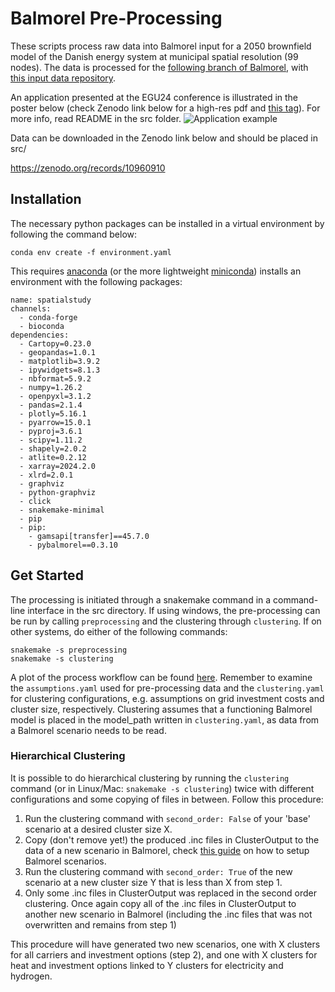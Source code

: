 # Balmorel Pre-Processing

These scripts process raw data into Balmorel input for a 2050 brownfield model of the Danish energy system at municipal spatial resolution (99 nodes). The data is processed for the [following branch of Balmorel](https://github.com/balmorelcommunity/Balmorel/tree/dk-highspatialres), with [this input data repository](https://github.com/balmorelcommunity/Balmorel_data/tree/dk-highspatialres).

An application presented at the EGU24 conference is illustrated in the poster below (check Zenodo link below for a high-res pdf and [this tag](https://github.com/Mathias157/balmorel-preprocessing/tree/egu24-poster)). For more info, read README in the src folder.
![Application example](https://github.com/Mathias157/balmorel-preprocessing/blob/egu24-poster/Raw%20Data%20Processing/Conference%20Poster%20for%20Analysis%20of%20Spatial%20Resolutions%20for%20Modelling%20Sector-Coupled%20Energy%20Systems.png)

Data can be downloaded in the Zenodo link below and should be placed in src/

https://zenodo.org/records/10960910

## Installation

The necessary python packages can be installed in a virtual environment by following the command below:

```` 
conda env create -f environment.yaml
````

This requires [anaconda](https://www.anaconda.com/download?utm_source=anacondadoc&utm_medium=documentation&utm_campaign=download&utm_content=topnavalldocs) (or the more lightweight [miniconda](https://docs.anaconda.com/miniconda/#miniconda-latest-installer-links)) installs an environment with the following packages:
````
name: spatialstudy
channels:
  - conda-forge
  - bioconda
dependencies:
  - Cartopy=0.23.0
  - geopandas=1.0.1
  - matplotlib=3.9.2
  - ipywidgets=8.1.3
  - nbformat=5.9.2
  - numpy=1.26.2
  - openpyxl=3.1.2
  - pandas=2.1.4
  - plotly=5.16.1
  - pyarrow=15.0.1
  - pyproj=3.6.1
  - scipy=1.11.2
  - shapely=2.0.2
  - atlite=0.2.12
  - xarray=2024.2.0
  - xlrd=2.0.1
  - graphviz
  - python-graphviz
  - click
  - snakemake-minimal
  - pip
  - pip:
    - gamsapi[transfer]==45.7.0
    - pybalmorel==0.3.10
````

## Get Started

The processing is initiated through a snakemake command in a command-line interface in the src directory. If using windows, the pre-processing can be run by calling `preprocessing` and the clustering through `clustering`. If on other systems, do either of the following commands:
```
snakemake -s preprocessing
snakemake -s clustering
```
A plot of the process workflow can be found [here](src/Analysis/preprocessing_dag.pdf).
Remember to examine the `assumptions.yaml` used for pre-processing data and the `clustering.yaml` for clustering configurations, e.g. assumptions on grid investment costs and cluster size, respectively. Clustering assumes that a functioning Balmorel model is placed in the model_path written in `clustering.yaml`, as data from a Balmorel scenario needs to be read. 

### Hierarchical Clustering

It is possible to do hierarchical clustering by running the `clustering` command (or in Linux/Mac: `snakemake -s clustering`) twice with different configurations and some copying of files in between. Follow this procedure:
1) Run the clustering command with `second_order: False` of your 'base' scenario at a desired cluster size X.
2) Copy (don't remove yet!) the produced .inc files in ClusterOutput to the data of a new scenario in Balmorel, check [this guide](https://balmorelcommunity.github.io/Balmorel/get_started/scenario_setup.html) on how to setup Balmorel scenarios.
3) Run the clustering command with `second_order: True` of the new scenario at a new cluster size Y that is less than X from step 1. 
4) Only some .inc files in ClusterOutput was replaced in the second order clustering. Once again copy all of the .inc files in ClusterOutput to another new scenario in Balmorel (including the .inc files that was not overwritten and remains from step 1)

This procedure will have generated two new scenarios, one with X clusters for all carriers and investment options (step 2), and one with X clusters for heat and investment options linked to Y clusters for electricity and hydrogen.  